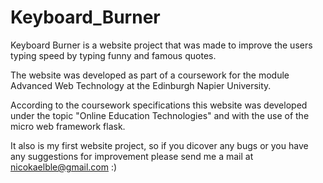 # Keyboard_Burner

Keyboard Burner is a website project that was made to improve the users typing speed by typing funny and famous quotes.

The website was developed as part of a coursework for the module Advanced Web Technology at the Edinburgh Napier University.

According to the coursework specifications this website was developed under the topic "Online Education Technologies" and with the use of the micro web framework flask.

It also is my first website project, so if you dicover any bugs or you have any suggestions for improvement please send me a mail at nicokaelble@gmail.com :)




